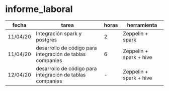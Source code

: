 # informe_laboral

| fecha | tarea | horas | herramienta |
| --- | --- | --- | --- |
| 11/04/20 | Integración spark y postgres | 2 | Zeppelin + spark |
| 11/04/20 | desarrollo de código para integración de tablas companies | 6 | Zeppelin + spark + hive |
| 12/04/20 | desarrollo de código para integración de tablas companies | - | Zeppelin + spark + hive |
